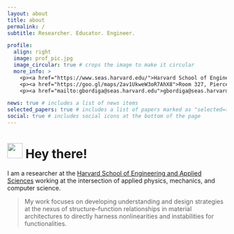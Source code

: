 ```yaml
---
layout: about
title: about
permalink: /
subtitle: Researcher. Educator. Engineer.

profile:
  align: right
  image: prof_pic.jpg
  image_circular: true # crops the image to make it circular
  more_info: >
    <p><a href="https://www.seas.harvard.edu/">Harvard School of Engineering and Applied Sciences</a></p>
    <p><a href="https://goo.gl/maps/2av1UkweW3oR7AhX8">Room 327, Pierce Hall, 29 Oxford St, Cambridge, MA 02138</a></p>
    <p><a href="mailto:gbordiga@seas.harvard.edu">gbordiga@seas.harvard.edu</a></p>

news: true # includes a list of news items
selected_papers: true # includes a list of papers marked as "selected={true}"
social: true # includes social icons at the bottom of the page
---
```


# <img src="https://media.giphy.com/media/hvRJCLFzcasrR4ia7z/giphy.gif" width="35"> Hey there!

I am a researcher at the [Harvard School of Engineering and Applied Sciences](https://www.seas.harvard.edu/) working at the intersection of applied physics, mechanics, and computer science.

> My work focuses on developing understanding and design strategies at the nexus of structure–function relationships in material architectures to directly harness nonlinearities and instabilities for functionalities.

